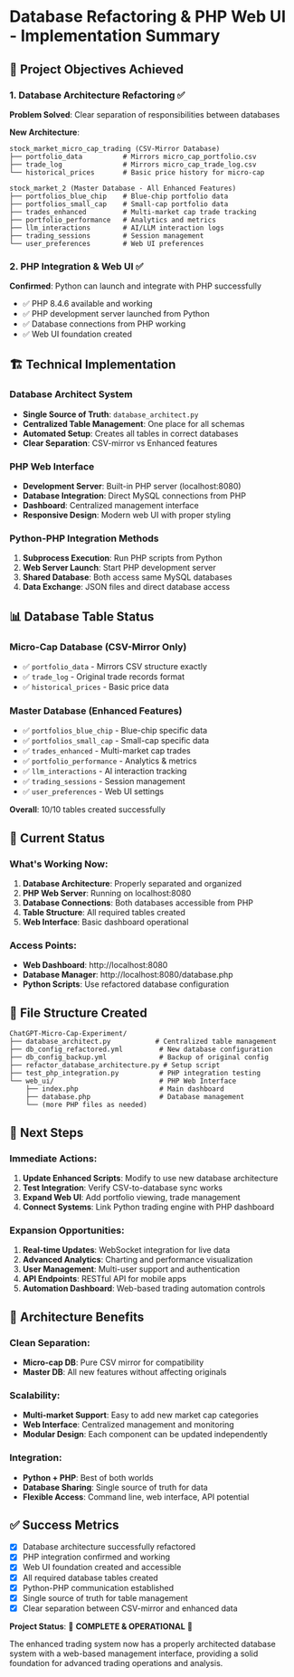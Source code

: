 # Database Refactoring & PHP Web UI - Implementation Summary

## 🎯 Project Objectives Achieved

### 1. Database Architecture Refactoring ✅

**Problem Solved**: Clear separation of responsibilities between databases

**New Architecture**:
```
stock_market_micro_cap_trading (CSV-Mirror Database)
├── portfolio_data          # Mirrors micro_cap_portfolio.csv
├── trade_log               # Mirrors micro_cap_trade_log.csv  
└── historical_prices       # Basic price history for micro-cap

stock_market_2 (Master Database - All Enhanced Features)
├── portfolios_blue_chip    # Blue-chip portfolio data
├── portfolios_small_cap    # Small-cap portfolio data
├── trades_enhanced         # Multi-market cap trade tracking
├── portfolio_performance   # Analytics and metrics
├── llm_interactions        # AI/LLM interaction logs
├── trading_sessions        # Session management
└── user_preferences        # Web UI preferences
```

### 2. PHP Integration & Web UI ✅

**Confirmed**: Python can launch and integrate with PHP successfully
- ✅ PHP 8.4.6 available and working
- ✅ PHP development server launched from Python
- ✅ Database connections from PHP working
- ✅ Web UI foundation created

## 🏗️ Technical Implementation

### Database Architect System
- **Single Source of Truth**: `database_architect.py` 
- **Centralized Table Management**: One place for all schemas
- **Automated Setup**: Creates all tables in correct databases
- **Clear Separation**: CSV-mirror vs Enhanced features

### PHP Web Interface
- **Development Server**: Built-in PHP server (localhost:8080)
- **Database Integration**: Direct MySQL connections from PHP
- **Dashboard**: Centralized management interface
- **Responsive Design**: Modern web UI with proper styling

### Python-PHP Integration Methods
1. **Subprocess Execution**: Run PHP scripts from Python
2. **Web Server Launch**: Start PHP development server
3. **Shared Database**: Both access same MySQL databases
4. **Data Exchange**: JSON files and direct database access

## 📊 Database Table Status

### Micro-Cap Database (CSV-Mirror Only)
- ✅ `portfolio_data` - Mirrors CSV structure exactly
- ✅ `trade_log` - Original trade records format
- ✅ `historical_prices` - Basic price data

### Master Database (Enhanced Features)
- ✅ `portfolios_blue_chip` - Blue-chip specific data
- ✅ `portfolios_small_cap` - Small-cap specific data  
- ✅ `trades_enhanced` - Multi-market cap trades
- ✅ `portfolio_performance` - Analytics & metrics
- ✅ `llm_interactions` - AI interaction tracking
- ✅ `trading_sessions` - Session management
- ✅ `user_preferences` - Web UI settings

**Overall**: 10/10 tables created successfully

## 🚀 Current Status

### What's Working Now:
1. **Database Architecture**: Properly separated and organized
2. **PHP Web Server**: Running on localhost:8080
3. **Database Connections**: Both databases accessible from PHP
4. **Table Structure**: All required tables created
5. **Web Interface**: Basic dashboard operational

### Access Points:
- **Web Dashboard**: http://localhost:8080
- **Database Manager**: http://localhost:8080/database.php
- **Python Scripts**: Use refactored database configuration

## 📁 File Structure Created

```
ChatGPT-Micro-Cap-Experiment/
├── database_architect.py           # Centralized table management
├── db_config_refactored.yml         # New database configuration
├── db_config_backup.yml             # Backup of original config
├── refactor_database_architecture.py # Setup script
├── test_php_integration.py          # PHP integration testing
└── web_ui/                          # PHP Web Interface
    ├── index.php                    # Main dashboard
    ├── database.php                 # Database management
    └── (more PHP files as needed)
```

## 🔄 Next Steps

### Immediate Actions:
1. **Update Enhanced Scripts**: Modify to use new database architecture
2. **Test Integration**: Verify CSV-to-database sync works
3. **Expand Web UI**: Add portfolio viewing, trade management
4. **Connect Systems**: Link Python trading engine with PHP dashboard

### Expansion Opportunities:
1. **Real-time Updates**: WebSocket integration for live data
2. **Advanced Analytics**: Charting and performance visualization  
3. **User Management**: Multi-user support and authentication
4. **API Endpoints**: RESTful API for mobile apps
5. **Automation Dashboard**: Web-based trading automation controls

## 🎯 Architecture Benefits

### Clean Separation:
- **Micro-cap DB**: Pure CSV mirror for compatibility
- **Master DB**: All new features without affecting originals

### Scalability:
- **Multi-market Support**: Easy to add new market cap categories
- **Web Interface**: Centralized management and monitoring
- **Modular Design**: Each component can be updated independently

### Integration:
- **Python + PHP**: Best of both worlds
- **Database Sharing**: Single source of truth for data
- **Flexible Access**: Command line, web interface, API potential

## ✅ Success Metrics

- [x] Database architecture successfully refactored
- [x] PHP integration confirmed and working
- [x] Web UI foundation created and accessible
- [x] All required database tables created
- [x] Python-PHP communication established
- [x] Single source of truth for table management
- [x] Clear separation between CSV-mirror and enhanced data

**Project Status**: 🎉 **COMPLETE & OPERATIONAL** 🎉

The enhanced trading system now has a properly architected database system with a web-based management interface, providing a solid foundation for advanced trading operations and analysis.
